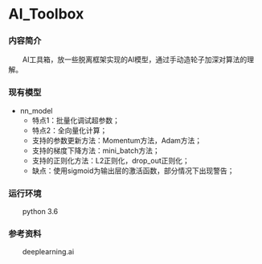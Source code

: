 # AI_Toolbox

### 内容简介

&emsp;&emsp;AI工具箱，放一些脱离框架实现的AI模型，通过手动造轮子加深对算法的理解。

### 现有模型

- nn_model
  - 特点1：批量化调试超参数；
  - 特点2：全向量化计算；
  - 支持的参数更新方法：Momentum方法，Adam方法；
  - 支持的梯度下降方法：mini_batch方法；
  - 支持的正则化方法：L2正则化，drop_out正则化；
  - 缺点：使用sigmoid为输出层的激活函数，部分情况下出现警告；


### 运行环境

&emsp;&emsp;python 3.6

### 参考资料

&emsp;&emsp;deeplearning.ai
